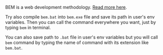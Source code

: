 BEM is a web development methodology. [Read more here](https://en.bem.info/).

Try also compile `bem.bat` into `bem.exe` file and save its path in user's env variables.
Then you can call the command everywhere you want, just by typing `bem` in terminal.

You can also save path to `.bat` file in user's env variables but you will call `bem` command by typing the name of command with its extension like
`bem.bat`.
